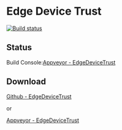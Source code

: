 # Edge Device Trust
[![Build status](https://ci.appveyor.com/api/projects/status/b2wcrm7dno8iai6j/branch/master?svg=true)](https://ci.appveyor.com/project/mo10/edgedevicetrust/branch/master)
## Status
Build Console:[Appveyor - EdgeDeviceTrust](https://ci.appveyor.com/project/mo10/edgedevicetrust)
## Download
[Github - EdgeDeviceTrust](https://github.com/mo10/EdgeDeviceTrust/releases)

or

[Appveyor - EdgeDeviceTrust](https://ci.appveyor.com/project/mo10/edgedevicetrust/build/artifacts)
